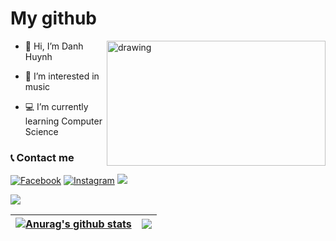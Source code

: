 # My github

  <img src="https://mir-s3-cdn-cf.behance.net/project_modules/max_1200/a63c4261218031.5a676896b58d4.gif" alt="drawing" width="350" height="200" align="right"/>

- 👋 Hi, I’m Danh Huynh

- 👀 I’m interested in music

- :computer: I’m currently learning Computer Science

### :telephone_receiver: Contact me
[<img href="https://www.facebook.com/danh250/" alt="Facebook" src="https://img.shields.io/badge/Facebook-%231877F2.svg?style=for-the-badge&logo=Facebook&logoColor=white"/>](https://www.facebook.com/danh250/)
[<img alt="Instagram" src="https://img.shields.io/badge/Instagram-%23E4405F.svg?style=for-the-badge&logo=Instagram&logoColor=white"/>](https://www.instagram.com/danhhuynh25029/)
[<img href="https://www.linkedin.com/in/danh-huynh-8498581b3/" src="https://img.shields.io/badge/linkedin-%230077B5.svg?style=for-the-badge&logo=linkedin&logoColor=white"/>](https://www.linkedin.com/in/danh-huynh-8498581b3/)

![](https://komarev.com/ghpvc/?username=your-github-danhhuynh25029)

| <a href="https://github.com/danhhuynh25029"><img align="center" src="https://github-readme-stats.vercel.app/api/?username=danhhuynh25029&count_private=false&show_icons=false&include_all_commits=true&&hide_border=true" alt="Anurag's github stats" /></a> | <a href="https://github.com/danhhuynh25029"><img align="center" src="https://github-readme-stats.vercel.app/api/top-langs/?username=danhhuynh25029&langs_count=13&&layout=compact&&hide_border=true" /></a> |
| ------------- | ------------- |
<!-- [![My GitHub Stats](https://github-readme-stats.vercel.app/api/?username=danhhuynh25029&count_private=false&show_icons=false&include_all_commits=true&&hide_border=true)]() -->
<!-- [![My GitHub Language Stats](https://github-readme-stats.vercel.app/api/top-langs/?username=danhhuynh25029&langs_count=13&&layout=compact&&hide_border=true)]() --> 




<!---
danhhuynh25029/danhhuynh25029 is a ✨ special ✨ repository because its `README.md` (this file) appears on your GitHub profile.
You can click the Preview link to take a look at your changes.
--->
